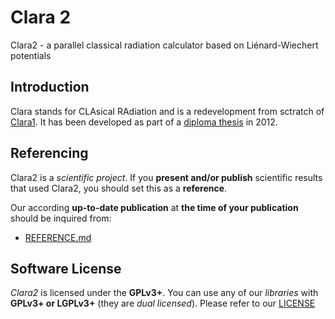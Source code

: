 Clara 2
=======

Clara2 - a parallel classical radiation calculator based on Liénard-Wiechert potentials


Introduction
------------

Clara stands for CLAsical RAdiation and is a redevelopment from sctratch of [Clara1](https://github.com/ComputationalRadiationPhysics/clara1).
It has been developed as part of a [diploma thesis](http://www.hzdr.de/db/Cms?pOid=38997) in 2012.



Referencing
-----------

Clara2 is a *scientific project*. If you **present and/or publish** scientific
results that used Clara2, you should set this as a **reference**.

Our according **up-to-date publication** at **the time of your publication**
should be inquired from:
- [REFERENCE.md](REFERENCE.md)



Software License
----------------

*Clara2* is licensed under the **GPLv3+**. You can use any of our *libraries* with
**GPLv3+ or LGPLv3+** (they are *dual licensed*).
Please refer to our [LICENSE](LICENSE)
